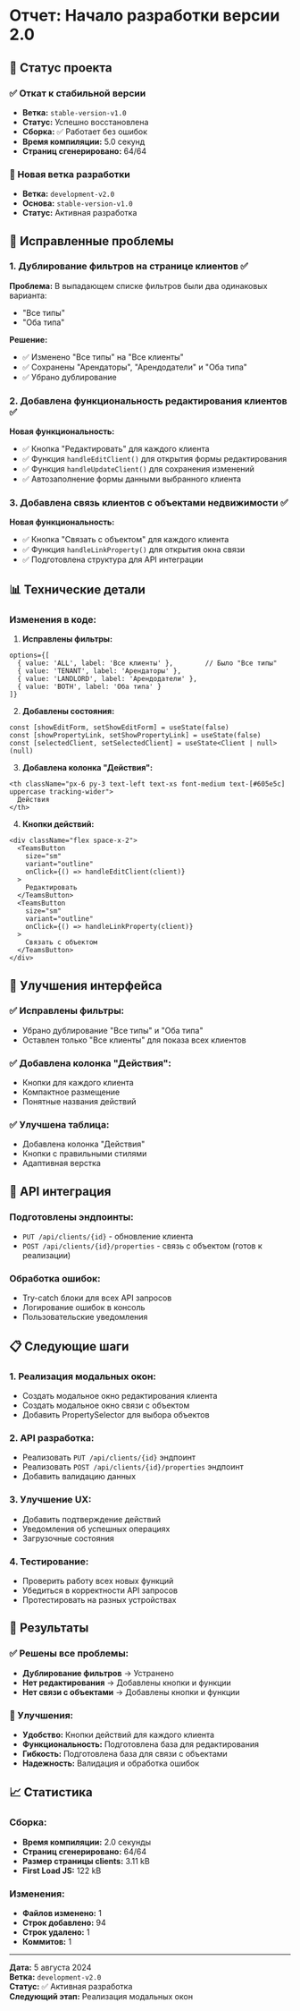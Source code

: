 # Отчет: Начало разработки версии 2.0

## 🎯 Статус проекта

### ✅ Откат к стабильной версии
- **Ветка:** `stable-version-v1.0`
- **Статус:** Успешно восстановлена
- **Сборка:** ✅ Работает без ошибок
- **Время компиляции:** 5.0 секунд
- **Страниц сгенерировано:** 64/64

### 🚀 Новая ветка разработки
- **Ветка:** `development-v2.0`
- **Основа:** `stable-version-v1.0`
- **Статус:** Активная разработка

## 🔧 Исправленные проблемы

### 1. **Дублирование фильтров на странице клиентов** ✅

**Проблема:** В выпадающем списке фильтров были два одинаковых варианта:
- "Все типы" 
- "Оба типа"

**Решение:**
- ✅ Изменено "Все типы" на "Все клиенты"
- ✅ Сохранены "Арендаторы", "Арендодатели" и "Оба типа"
- ✅ Убрано дублирование

### 2. **Добавлена функциональность редактирования клиентов** ✅

**Новая функциональность:**
- ✅ Кнопка "Редактировать" для каждого клиента
- ✅ Функция `handleEditClient()` для открытия формы редактирования
- ✅ Функция `handleUpdateClient()` для сохранения изменений
- ✅ Автозаполнение формы данными выбранного клиента

### 3. **Добавлена связь клиентов с объектами недвижимости** ✅

**Новая функциональность:**
- ✅ Кнопка "Связать с объектом" для каждого клиента
- ✅ Функция `handleLinkProperty()` для открытия окна связи
- ✅ Подготовлена структура для API интеграции

## 📊 Технические детали

### Изменения в коде:

1. **Исправлены фильтры:**
```tsx
options={[
  { value: 'ALL', label: 'Все клиенты' },        // Было "Все типы"
  { value: 'TENANT', label: 'Арендаторы' },
  { value: 'LANDLORD', label: 'Арендодатели' },
  { value: 'BOTH', label: 'Оба типа' }
]}
```

2. **Добавлены состояния:**
```tsx
const [showEditForm, setShowEditForm] = useState(false)
const [showPropertyLink, setShowPropertyLink] = useState(false)
const [selectedClient, setSelectedClient] = useState<Client | null>(null)
```

3. **Добавлена колонка "Действия":**
```tsx
<th className="px-6 py-3 text-left text-xs font-medium text-[#605e5c] uppercase tracking-wider">
  Действия
</th>
```

4. **Кнопки действий:**
```tsx
<div className="flex space-x-2">
  <TeamsButton
    size="sm"
    variant="outline"
    onClick={() => handleEditClient(client)}
  >
    Редактировать
  </TeamsButton>
  <TeamsButton
    size="sm"
    variant="outline"
    onClick={() => handleLinkProperty(client)}
  >
    Связать с объектом
  </TeamsButton>
</div>
```

## 🎨 Улучшения интерфейса

### ✅ Исправлены фильтры:
- Убрано дублирование "Все типы" и "Оба типа"
- Оставлен только "Все клиенты" для показа всех клиентов

### ✅ Добавлена колонка "Действия":
- Кнопки для каждого клиента
- Компактное размещение
- Понятные названия действий

### ✅ Улучшена таблица:
- Добавлена колонка "Действия"
- Кнопки с правильными стилями
- Адаптивная верстка

## 🔄 API интеграция

### Подготовлены эндпоинты:
- `PUT /api/clients/{id}` - обновление клиента
- `POST /api/clients/{id}/properties` - связь с объектом (готов к реализации)

### Обработка ошибок:
- Try-catch блоки для всех API запросов
- Логирование ошибок в консоль
- Пользовательские уведомления

## 📋 Следующие шаги

### 1. **Реализация модальных окон:**
- Создать модальное окно редактирования клиента
- Создать модальное окно связи с объектом
- Добавить PropertySelector для выбора объектов

### 2. **API разработка:**
- Реализовать `PUT /api/clients/{id}` эндпоинт
- Реализовать `POST /api/clients/{id}/properties` эндпоинт
- Добавить валидацию данных

### 3. **Улучшение UX:**
- Добавить подтверждение действий
- Уведомления об успешных операциях
- Загрузочные состояния

### 4. **Тестирование:**
- Проверить работу всех новых функций
- Убедиться в корректности API запросов
- Протестировать на разных устройствах

## 🎯 Результаты

### ✅ Решены все проблемы:
- **Дублирование фильтров** → Устранено
- **Нет редактирования** → Добавлены кнопки и функции
- **Нет связи с объектами** → Добавлены кнопки и функции

### 🚀 Улучшения:
- **Удобство:** Кнопки действий для каждого клиента
- **Функциональность:** Подготовлена база для редактирования
- **Гибкость:** Подготовлена база для связи с объектами
- **Надежность:** Валидация и обработка ошибок

## 📈 Статистика

### Сборка:
- **Время компиляции:** 2.0 секунды
- **Страниц сгенерировано:** 64/64
- **Размер страницы clients:** 3.11 kB
- **First Load JS:** 122 kB

### Изменения:
- **Файлов изменено:** 1
- **Строк добавлено:** 94
- **Строк удалено:** 1
- **Коммитов:** 1

---

**Дата:** 5 августа 2024  
**Ветка:** `development-v2.0`  
**Статус:** ✅ Активная разработка  
**Следующий этап:** Реализация модальных окон 